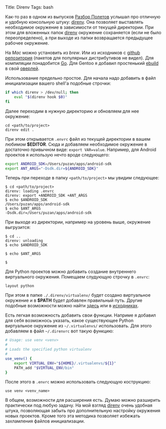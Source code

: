 Title: Direnv
Tags: bash

Как-то раз в  одном из выпусков [Разбор Полетов][razbor] услышал  про отличную и
удобную консольную штуку: [direnv][direnv]. Она позволяет выставлять необходимое
окружение в  зависимости от  текущей директории.  При  этом для  вложенных папок
[direnv][direnv]  окружение сохраняется  (если  не было  переопределено), а  при
выходе из папки возвращается предыдущее рабочее окружение.

На    *Mac*   можно    установить   из    *brew*.    Или    из   исходников    с
[github  репозитория][direnv-github] (пакетов  для  популярных дистрибутивов  не
видел).  Для компиляции понадобится [Go][go].   Для Gentoo я добавил простенький
[ebuild][direnv.ebuild] в свой [оверлей][overlay].

Использование предельно простое.  Для начала  надо добавить в файл инициализации
вашего shell'а подобные строчки:

```bash
if which direnv > /dev/null; then
    eval "$(direnv hook $0)"
fi
```

Далее переходим в нужную директорию и обновляем для нее окружение:

```
cd <path/to/project>
direnv edit .
```

При  этом  открывается `.envrc`  файл  из  текущей  директории в  вашем  любимом
**$EDITOR**.   Сюда и  добавляем  необходимое окружение  в достаточно  привычном
виде: `export VAR=value`. Например, для Android проектов я использую нечто вроде
следующего:

```bash
export ANDROID_SDK=/Users/puzan/apps/android-sdk
export ANT_ARGS="-Dsdk.dir=${ANDROID_SDK}"
```

Теперь при переходе в папку `<path/to/project>` мы увидим следующее:

```
$ cd <path/to/project>
direnv: loading .envrc
direnv: export +ANDROID_SDK +ANT_ARGS
$ echo $ANDROID_SDK
/Users/puzan/apps/android-sdk
$ echo $ANT_ARGS 
-Dsdk.dir=/Users/puzan/apps/android-sdk
```

При выходе из директории, например на уровень выше, окружение выгрузится:

```
$ cd ..
direnv: unloading
$ echo $ANDROID_SDK

$ echo $ANT_ARGS 

$ 
```

Для   Python  проектов   можно   добавить   создание  внутреннего   виртуального
окружения. Помещаем слудующую строчку в `.envrc`:

```
layout python
```

При этом в папке `./.direnv/virtualenv/` будет создано виртуальное окружение и в
**$PATH**  будет добавлен  правильный путь.   Другие подобные  возможности можно
найти [здесь][stdlib] или в [исходниках][github-stdlib].

Есть  легкая возможность  добавить  свои  функции. Наприме  я  добавил для  себя
возможнось  указать,   какое  существующее   Python  виртуальное   окружение  из
`~/.virtualenvs/` использовать.   Для этого  добавляем в файл  `~/.direnvrc` вот
такую функцию:

```bash
# Usage: use venv <venv>
#
# Loads the specified python virtualenv
#
use_venv() {
    export VIRTUAL_ENV="${HOME}/.virtualenvs/${1}"
    PATH_add "$VIRTUAL_ENV/bin"
}
```

После этого в `.envrc` можно использовать следующую кострукцию:

```
use venv <venv_name>
```

В общем, возможности для расширения  есть. Думаю можно разширить практически под
любую задачу.  На  мой взгляд [direnv][direnv] очень  удобная штука, позволяющая
забыть про  дополнительную настройку  окружения новых  проектов. Кроме  того эта
методика позволяет избежать захламления файлов инициализации.

[razbor]: http://razbor-poletov.com/2014/03/episode-56.html
[direnv]: http://direnv.net/
[direnv-github]: https://github.com/zimbatm/direnv
[go]: http://golang.org/
[overlay]: https://github.com/puzan/puzan-overlay
[direnv.ebuild]: https://github.com/puzan/puzan-overlay/blob/master/app-shells/direnv/direnv-2.3.0.ebuild
[stdlib]: http://direnv.net/#man/direnv-stdlib.1
[github-stdlib]: https://github.com/zimbatm/direnv/blob/master/stdlib.sh
